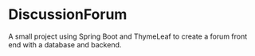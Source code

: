 # DiscussionForum
A small project using Spring Boot and ThymeLeaf to create a forum front end with a database and backend. 
